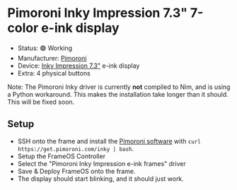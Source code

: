 # Pimoroni Inky Impression 7.3" 7-color e-ink display

- Status: 🟢 Working
- Manufacturer: [Pimoroni](https://shop.pimoroni.com/)
- Device: [Inky Impression 7.3"](https://shop.pimoroni.com/products/inky-impression-7-3?variant=40512683376723) e-ink display
- Extra: 4 physical buttons

Note: The Pimoroni Inky driver is currently **not** compiled to Nim, and is using a Python workaround. This makes the installation take longer than it should. This will be fixed soon.

## Setup

- SSH onto the frame and install the [Pimoroni software](https://shop.pimoroni.com/products/inky-impression-7-3?variant=40512683376723) with `curl https://get.pimoroni.com/inky | bash`. 
- Setup the FrameOS Controller
- Select the "Pimoroni Inky Impression e-ink frames" driver
- Save & Deploy FrameOS onto the frame.
- The display should start blinking, and it should just work.
